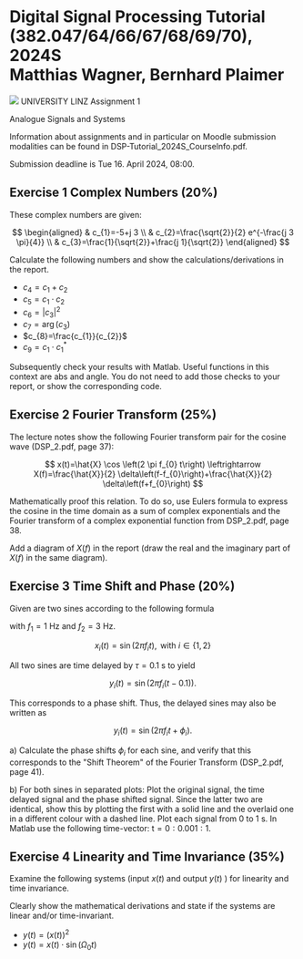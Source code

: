# Digital Signal Processing Tutorial (382.047/64/66/67/68/69/70), 2024S <br> Matthias Wagner, Bernhard Plaimer 

![](https://cdn.mathpix.com/cropped/2024_03_25_a7542b9dd769c78fe27fg-1.jpg?height=111&width=286&top_left_y=316&top_left_x=217)
UNIVERSITY LINZ
Assignment 1

Analogue Signals and Systems

Information about assignments and in particular on Moodle submission modalities can be found in DSP-Tutorial_2024S_Courselnfo.pdf.

Submission deadline is Tue 16. April 2024, 08:00.

## Exercise 1 Complex Numbers (20\%)

These complex numbers are given:

$$
\begin{aligned}
& c_{1}=-5+j 3 \\
& c_{2}=\frac{\sqrt{2}}{2} e^{-\frac{j 3 \pi}{4}} \\
& c_{3}=\frac{1}{\sqrt{2}}+\frac{j 1}{\sqrt{2}}
\end{aligned}
$$

Calculate the following numbers and show the calculations/derivations in the report.

- $c_{4}=c_{1}+c_{2}$
- $c_{5}=c_{1} \cdot c_{2}$
- $c_{6}=\left|c_{3}\right|^{2}$
- $c_{7}=\arg \left(c_{3}\right)$
- $c_{8}=\frac{c_{1}}{c_{2}}$
- $c_{9}=c_{1} \cdot c_{1}^{*}$

Subsequently check your results with Matlab. Useful functions in this context are abs and angle. You do not need to add those checks to your report, or show the corresponding code.

## Exercise 2 Fourier Transform (25\%)

The lecture notes show the following Fourier transform pair for the cosine wave (DSP_2.pdf, page 37):

$$
x(t)=\hat{X} \cos \left(2 \pi f_{0} t\right) \leftrightarrow X(f)=\frac{\hat{X}}{2} \delta\left(f-f_{0}\right)+\frac{\hat{X}}{2} \delta\left(f+f_{0}\right)
$$

Mathematically proof this relation. To do so, use Eulers formula to express the cosine in the time domain as a sum of complex exponentials and the Fourier transform of a complex exponential function from DSP_2.pdf, page 38.

Add a diagram of $X(f)$ in the report (draw the real and the imaginary part of $X(f)$ in the same diagram).

## Exercise 3 Time Shift and Phase (20\%)

Given are two sines according to the following formula

with $f_{1}=1 \mathrm{~Hz}$ and $f_{2}=3 \mathrm{~Hz}$.

$$
x_{i}(t)=\sin \left(2 \pi f_{i} t\right), \text { with } i \in\{1,2\}
$$

All two sines are time delayed by $\tau=0.1 \mathrm{~s}$ to yield

$$
y_{i}(t)=\sin \left(2 \pi f_{i}(t-0.1)\right) \text {. }
$$

This corresponds to a phase shift. Thus, the delayed sines may also be written as

$$
y_{i}(t)=\sin \left(2 \pi f_{i} t+\phi_{i}\right) .
$$

a) Calculate the phase shifts $\phi_{i}$ for each sine, and verify that this corresponds to the "Shift Theorem" of the Fourier Transform (DSP_2.pdf, page 41).

b) For both sines in separated plots: Plot the original signal, the time delayed signal and the phase shifted signal. Since the latter two are identical, show this by plotting the first with a solid line and the overlaid one in a different colour with a dashed line. Plot each signal from 0 to $1 \mathrm{~s}$. In Matlab use the following time-vector: $\mathrm{t}=0: 0.001: 1$.

## Exercise 4 Linearity and Time Invariance (35\%)

Examine the following systems (input $x(t)$ and output $y(t)$ ) for linearity and time invariance.

Clearly show the mathematical derivations and state if the systems are linear and/or time-invariant.

- $y(t)=(x(t))^{2}$
- $y(t)=x(t) \cdot \sin \left(\Omega_{0} t\right)$

